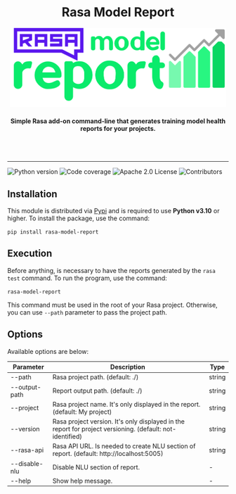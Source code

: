 <div align="center">
<h1>Rasa Model Report</h1>
<img
    height="180"
    alt="logo"
    src="docs/images/logo.png"
/>
<h4>Simple Rasa add-on command-line that generates training model health reports for your projects.</h4>
<br />
<!-- [**Read The Docs**](https://testing-library.com/react) | -->
<!-- [Edit the docs](https://github.com/testing-library/testing-library-docs) -->
<br />
</div>
<hr />


<!-- Badges -->
![Python version](https://img.shields.io/static/v1?label=python&message=v3.10&color=3776AB)
![Code coverage](https://img.shields.io/static/v1?label=coverage&message=100%&color=success)
![Apache 2.0 License](https://img.shields.io/static/v1?label=license&message=Apache%202.0&color=yellowgreen)
![Contributors](https://img.shields.io/github/contributors/brunohjs/rasa-model-report)
<!--  -->


## Installation

This module is distributed via [Pypi](https://pypi.org/) and is required to use **Python v3.10** or higher. To install the package, use the command:
```
pip install rasa-model-report
```

## Execution
Before anything, is necessary to have the reports generated by the `rasa test` command. To run the program, use the command:
```
rasa-model-report
```
This command must be used in the root of your Rasa project. Otherwise, you can use `--path` parameter to pass the project path.

## Options
Available options are below:

|Parameter|Description|Type|
|-|-|-|
|--path|Rasa project path. (default: ./)|string|
|--output-path|Report output path. (default: ./)|string|
|--project|Rasa project name. It's only displayed in the report. (default: My project)|string|
|--version|Rasa project version. It's only displayed in the report for project versioning. (default: not-identified)|string|
|--rasa-api|Rasa API URL. Is needed to create NLU section of report. (default: http://localhost:5005)|string|
|--disable-nlu|Disable NLU section of report.|-|
|--help|Show help message.|-|
